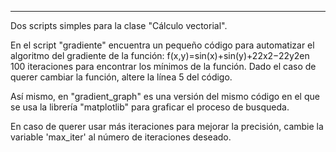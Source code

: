 -----------------------------------------------------------------------------------

Dos scripts simples para la clase "Cálculo vectorial".

En el script "gradiente" encuentra un pequeño código para automatizar el algoritmo del gradiente de la función: f(x,y)=sin(x)+sin(y)+22x2​−22y2​ 
en 100 iteraciones para encontrar los mínimos de la función. Dado el caso de querer cambiar la función, altere la línea 5 del código.

Así mismo, en "gradient_graph" es una versión del mismo código en el que se usa la librería "matplotlib" para graficar el proceso de busqueda.

En caso de querer usar más iteraciones para mejorar la precisión, cambie la variable 'max_iter' al número de iteraciones deseado.
